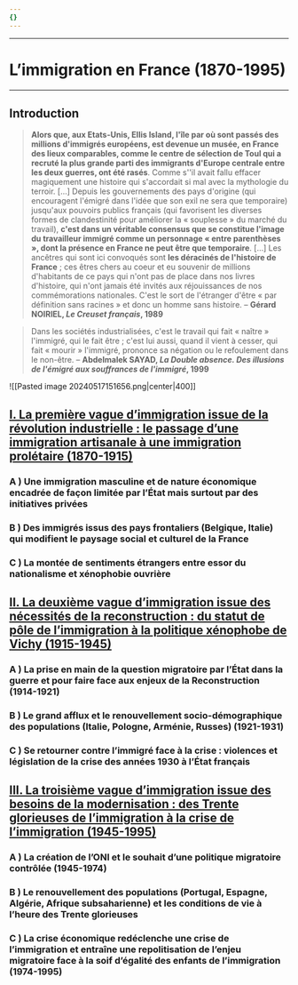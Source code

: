 ```yaml
---
{}
---
```

***
# L’immigration en France (1870-1995)
***
## Introduction 

> **Alors que, aux Etats-Unis, Ellis Island, l'île par où sont passés des millions d'immigrés européens, est devenue un musée, en France des lieux comparables, comme le centre de sélection de Toul qui a recruté la plus grande parti des immigrants d'Europe centrale entre les deux guerres, ont été rasés**. Comme s''il avait fallu effacer magiquement une histoire qui s'accordait si mal avec la mythologie du terroir. […] Depuis les gouvernements des pays d'origine (qui encouragent l'émigré dans l'idée que son exil ne sera que temporaire) jusqu'aux pouvoirs publics français (qui favorisent les diverses formes de clandestinité pour améliorer la « souplesse » du marché du travail), **c'est dans un véritable consensus que se constitue l'image du travailleur immigré comme un personnage « entre parenthèses », dont la présence en France ne peut être que temporaire**. […] Les ancêtres qui sont ici convoqués sont **les déracinés de l'histoire de France** ; ces êtres chers au coeur et eu souvenir de millions d'habitants de ce pays qui n'ont pas de place dans nos livres d'histoire, qui n'ont jamais été invités aux réjouissances de nos commémorations nationales. C'est le sort de l'étranger d'être « par définition sans racines » et donc un homme sans histoire. – **Gérard NOIRIEL, *Le Creuset français*, 1989**

> Dans les sociétés industrialisées, c'est le travail qui fait « naître » l'immigré, qui le fait être ; c'est lui aussi, quand il vient à cesser, qui fait « mourir » l'immigré, prononce sa négation ou le refoulement dans le non-être. – **Abdelmalek SAYAD, *La Double absence. Des illusions de l'émigré aux souffrances de l'immigré*, 1999**

![[Pasted image 20240517151656.png|center|400]]

## <u>I. La première vague d’immigration issue de la révolution industrielle : le passage d’une immigration artisanale à une immigration prolétaire (1870-1915)</u>

### A ) Une immigration masculine et de nature économique encadrée de façon limitée par l’État mais surtout par des initiatives privées

### B ) Des immigrés issus des pays frontaliers (Belgique, Italie) qui modifient le paysage social et culturel de la France 

### C ) La montée de sentiments étrangers entre essor du nationalisme et xénophobie ouvrière 

## <u>II. La deuxième vague d’immigration issue des nécessités de la reconstruction : du statut de pôle de l’immigration à la politique xénophobe de Vichy (1915-1945)</u>

### A ) La prise en main de la question migratoire par l’État dans la guerre et pour faire face aux enjeux de la Reconstruction (1914-1921)

### B ) Le grand afflux et le renouvellement socio-démographique des populations (Italie, Pologne, Arménie, Russes) (1921-1931)

### C ) Se retourner contre l’immigré face à la crise : violences et législation de la crise des années 1930 à l’État français

## <u>III. La troisième vague d’immigration issue des besoins de la modernisation : des Trente glorieuses de l’immigration à la crise de l’immigration (1945-1995)</u>

### A ) La création de l’ONI et le souhait d’une politique migratoire contrôlée (1945-1974)

### B ) Le renouvellement des populations (Portugal, Espagne, Algérie, Afrique subsaharienne) et les conditions de vie à l’heure des Trente glorieuses 

### C ) La crise économique redéclenche une crise de l’immigration et entraîne une repolitisation de l’enjeu migratoire face à la soif d’égalité des enfants de l’immigration (1974-1995)








